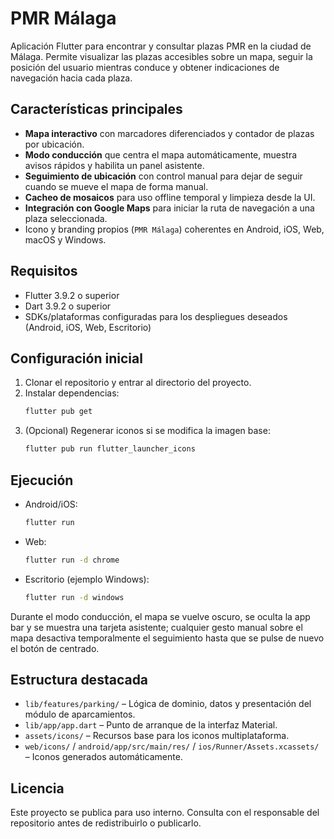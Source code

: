 # PMR Málaga

Aplicación Flutter para encontrar y consultar plazas PMR en la ciudad de Málaga. Permite visualizar las plazas accesibles sobre un mapa, seguir la posición del usuario mientras conduce y obtener indicaciones de navegación hacia cada plaza.

## Características principales

- **Mapa interactivo** con marcadores diferenciados y contador de plazas por ubicación.
- **Modo conducción** que centra el mapa automáticamente, muestra avisos rápidos y habilita un panel asistente.
- **Seguimiento de ubicación** con control manual para dejar de seguir cuando se mueve el mapa de forma manual.
- **Cacheo de mosaicos** para uso offline temporal y limpieza desde la UI.
- **Integración con Google Maps** para iniciar la ruta de navegación a una plaza seleccionada.
- Icono y branding propios (`PMR Málaga`) coherentes en Android, iOS, Web, macOS y Windows.

## Requisitos

- Flutter 3.9.2 o superior
- Dart 3.9.2 o superior
- SDKs/plataformas configuradas para los despliegues deseados (Android, iOS, Web, Escritorio)

## Configuración inicial

1. Clonar el repositorio y entrar al directorio del proyecto.
2. Instalar dependencias:
   ```bash
   flutter pub get
   ```
3. (Opcional) Regenerar iconos si se modifica la imagen base:
   ```bash
   flutter pub run flutter_launcher_icons
   ```

## Ejecución

- Android/iOS:
  ```bash
  flutter run
  ```
- Web:
  ```bash
  flutter run -d chrome
  ```
- Escritorio (ejemplo Windows):
  ```bash
  flutter run -d windows
  ```

Durante el modo conducción, el mapa se vuelve oscuro, se oculta la app bar y se muestra una tarjeta asistente; cualquier gesto manual sobre el mapa desactiva temporalmente el seguimiento hasta que se pulse de nuevo el botón de centrado.

## Estructura destacada

- `lib/features/parking/` – Lógica de dominio, datos y presentación del módulo de aparcamientos.
- `lib/app/app.dart` – Punto de arranque de la interfaz Material.
- `assets/icons/` – Recursos base para los iconos multiplataforma.
- `web/icons/` / `android/app/src/main/res/` / `ios/Runner/Assets.xcassets/` – Iconos generados automáticamente.

## Licencia

Este proyecto se publica para uso interno. Consulta con el responsable del repositorio antes de redistribuirlo o publicarlo.
